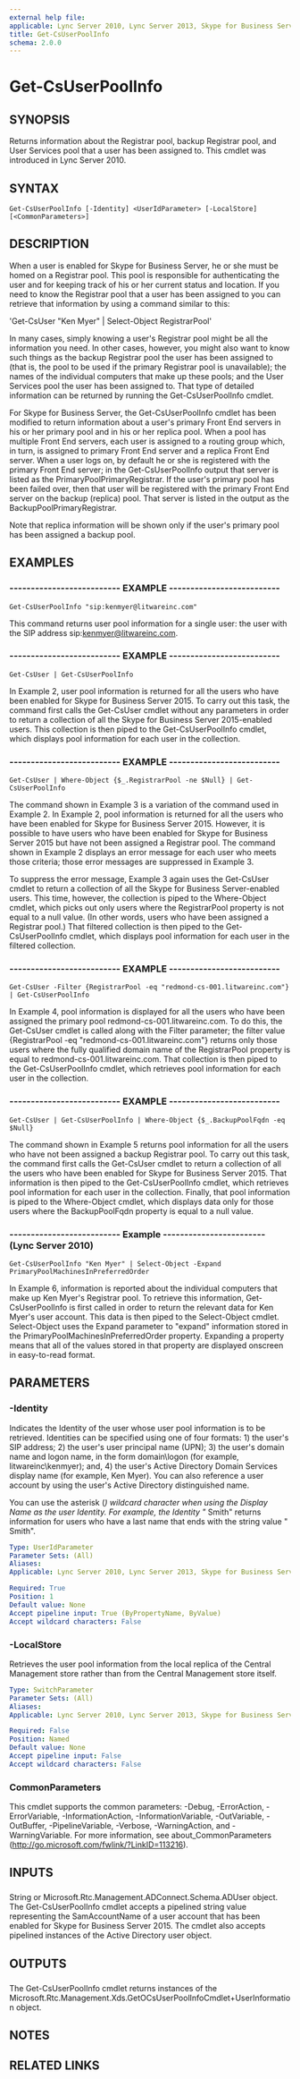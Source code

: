 ```yaml
---
external help file: 
applicable: Lync Server 2010, Lync Server 2013, Skype for Business Server 2015, Skype for Business Server 2019
title: Get-CsUserPoolInfo
schema: 2.0.0
---
```


# Get-CsUserPoolInfo

## SYNOPSIS
Returns information about the Registrar pool, backup Registrar pool, and User Services pool that a user has been assigned to.
This cmdlet was introduced in Lync Server 2010.



## SYNTAX

```
Get-CsUserPoolInfo [-Identity] <UserIdParameter> [-LocalStore] [<CommonParameters>]
```

## DESCRIPTION

When a user is enabled for Skype for Business Server, he or she must be homed on a Registrar pool.
This pool is responsible for authenticating the user and for keeping track of his or her current status and location.
If you need to know the Registrar pool that a user has been assigned to you can retrieve that information by using a command similar to this:

'Get-CsUser "Ken Myer" | Select-Object RegistrarPool'

In many cases, simply knowing a user's Registrar pool might be all the information you need.
In other cases, however, you might also want to know such things as the backup Registrar pool the user has been assigned to (that is, the pool to be used if the primary Registrar pool is unavailable); the names of the individual computers that make up these pools; and the User Services pool the user has been assigned to.
That type of detailed information can be returned by running the Get-CsUserPoolInfo cmdlet.

For Skype for Business Server, the Get-CsUserPoolInfo cmdlet has been modified to return information about a user's primary Front End servers in his or her primary pool and in his or her replica pool.
When a pool has multiple Front End servers, each user is assigned to a routing group which, in turn, is assigned to primary Front End server and a replica Front End server.
When a user logs on, by default he or she is registered with the primary Front End server; in the Get-CsUserPoolInfo output that server is listed as the PrimaryPoolPrimaryRegistrar.
If the user's primary pool has been failed over, then that user will be registered with the primary Front End server on the backup (replica) pool.
That server is listed in the output as the BackupPoolPrimaryRegistrar.

Note that replica information will be shown only if the user's primary pool has been assigned a backup pool.


## EXAMPLES


### -------------------------- EXAMPLE -------------------------- 
```
Get-CsUserPoolInfo "sip:kenmyer@litwareinc.com"
```
This command returns user pool information for a single user: the user with the SIP address sip:kenmyer@litwareinc.com.

### -------------------------- EXAMPLE -------------------------- 
```
Get-CsUser | Get-CsUserPoolInfo
```

In Example 2, user pool information is returned for all the users who have been enabled for Skype for Business Server 2015.
To carry out this task, the command first calls the Get-CsUser cmdlet without any parameters in order to return a collection of all the Skype for Business Server 2015-enabled users.
This collection is then piped to the Get-CsUserPoolInfo cmdlet, which displays pool information for each user in the collection.

### -------------------------- EXAMPLE -------------------------- 
```
Get-CsUser | Where-Object {$_.RegistrarPool -ne $Null} | Get-CsUserPoolInfo
```

The command shown in Example 3 is a variation of the command used in Example 2.
In Example 2, pool information is returned for all the users who have been enabled for Skype for Business Server 2015.
However, it is possible to have users who have been enabled for Skype for Business Server 2015 but have not been assigned a Registrar pool.
The command shown in Example 2 displays an error message for each user who meets those criteria; those error messages are suppressed in Example 3.

To suppress the error message, Example 3 again uses the Get-CsUser cmdlet to return a collection of all the Skype for Business Server-enabled users.
This time, however, the collection is piped to the Where-Object cmdlet, which picks out only users where the RegistrarPool property is not equal to a null value.
(In other words, users who have been assigned a Registrar pool.) That filtered collection is then piped to the Get-CsUserPoolInfo cmdlet, which displays pool information for each user in the filtered collection.

### -------------------------- EXAMPLE -------------------------- 
```
Get-CsUser -Filter {RegistrarPool -eq "redmond-cs-001.litwareinc.com"} | Get-CsUserPoolInfo
```

In Example 4, pool information is displayed for all the users who have been assigned the primary pool redmond-cs-001.litwareinc.com.
To do this, the Get-CsUser cmdlet is called along with the Filter parameter; the filter value {RegistrarPool -eq "redmond-cs-001.litwareinc.com"} returns only those users where the fully qualified domain name of the RegistrarPool property is equal to redmond-cs-001.litwareinc.com.
That collection is then piped to the Get-CsUserPoolInfo cmdlet, which retrieves pool information for each user in the collection.


### -------------------------- EXAMPLE -------------------------- 
```
Get-CsUser | Get-CsUserPoolInfo | Where-Object {$_.BackupPoolFqdn -eq $Null}
```

The command shown in Example 5 returns pool information for all the users who have not been assigned a backup Registrar pool.
To carry out this task, the command first calls the Get-CsUser cmdlet to return a collection of all the users who have been enabled for Skype for Business Server 2015.
That information is then piped to the Get-CsUserPoolInfo cmdlet, which retrieves pool information for each user in the collection.
Finally, that pool information is piped to the Where-Object cmdlet, which displays data only for those users where the BackupPoolFqdn property is equal to a null value.

### -------------------------- Example ------------------------ (Lync Server 2010)
```
Get-CsUserPoolInfo "Ken Myer" | Select-Object -Expand PrimaryPoolMachinesInPreferredOrder
```

In Example 6, information is reported about the individual computers that make up Ken Myer's Registrar pool.
To retrieve this information, Get-CsUserPoolInfo is first called in order to return the relevant data for Ken Myer's user account.
This data is then piped to the Select-Object cmdlet.
Select-Object uses the Expand parameter to "expand" information stored in the PrimaryPoolMachinesInPreferredOrder property.
Expanding a property means that all of the values stored in that property are displayed onscreen in easy-to-read format.

## PARAMETERS

### -Identity
Indicates the Identity of the user whose user pool information is to be retrieved.
Identities can be specified using one of four formats: 1) the user's SIP address; 2) the user's user principal name (UPN); 3) the user's domain name and logon name, in the form domain\logon (for example, litwareinc\kenmyer); and, 4) the user's Active Directory Domain Services display name (for example, Ken Myer).
You can also reference a user account by using the user's Active Directory distinguished name.

You can use the asterisk (*) wildcard character when using the Display Name as the user Identity.
For example, the Identity "* Smith" returns information for users who have a last name that ends with the string value " Smith".



```yaml
Type: UserIdParameter
Parameter Sets: (All)
Aliases: 
Applicable: Lync Server 2010, Lync Server 2013, Skype for Business Server 2015, Skype for Business Server 2019

Required: True
Position: 1
Default value: None
Accept pipeline input: True (ByPropertyName, ByValue)
Accept wildcard characters: False
```

### -LocalStore
Retrieves the user pool information from the local replica of the Central Management store rather than from the Central Management store itself.



```yaml
Type: SwitchParameter
Parameter Sets: (All)
Aliases: 
Applicable: Lync Server 2010, Lync Server 2013, Skype for Business Server 2015, Skype for Business Server 2019

Required: False
Position: Named
Default value: None
Accept pipeline input: False
Accept wildcard characters: False
```

### CommonParameters
This cmdlet supports the common parameters: -Debug, -ErrorAction, -ErrorVariable, -InformationAction, -InformationVariable, -OutVariable, -OutBuffer, -PipelineVariable, -Verbose, -WarningAction, and -WarningVariable. For more information, see about_CommonParameters (http://go.microsoft.com/fwlink/?LinkID=113216).

## INPUTS

###  
String or Microsoft.Rtc.Management.ADConnect.Schema.ADUser object.
The Get-CsUserPoolInfo cmdlet accepts a pipelined string value representing the SamAccountName of a user account that has been enabled for Skype for Business Server 2015.
The cmdlet also accepts pipelined instances of the Active Directory user object.

## OUTPUTS

###   
The Get-CsUserPoolInfo cmdlet returns instances of the Microsoft.Rtc.Management.Xds.GetOCsUserPoolInfoCmdlet+UserInformation object.

## NOTES

## RELATED LINKS


